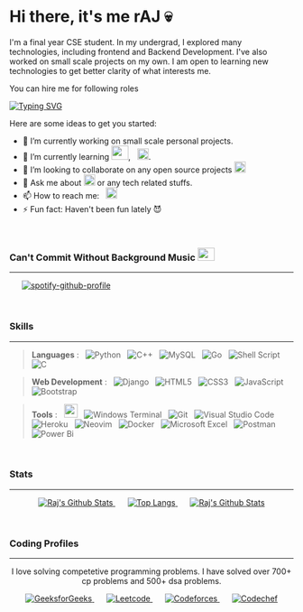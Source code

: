 # Hi there, it's me rAJ 💀 

I'm a final year CSE student. In my undergrad, I explored many technologies, including 
frontend and Backend Development. I've also worked on small scale projects on my own.
I am open to learning new technologies to get better clarity of what interests me.

You can hire me for following roles

 [![Typing SVG](https://readme-typing-svg.demolab.com?font=Fira+Code&weight=600&size=22&duration=3000&pause=800&color=741B35&vCenter=true&width=250&height=22&lines=Web+Developer;Backend+Developer;Data+analyst;Software+Developer)](https://git.io/typing-svg)


Here are some ideas to get you started:

- 🔭 I’m currently working on small scale personal projects.
- 🌱 I’m currently learning  <img height="25" width="30" src="https://cdn.simpleicons.org/go" />, &nbsp; <img height="20" width="20" src="https://cdn.simpleicons.org/django" />.
- 👯 I’m looking to collaborate on any open source projects <img height="20" width="20" src="https://unpkg.com/simple-icons@v8/icons/opensourceinitiative.svg" />
- 💬 Ask me about   <img height="20" width="20" src="https://cdn.simpleicons.org/python" /> or any tech related stuffs.
- 📫 How to reach me:  &nbsp; [<img height="20" width="20" src="https://cdn.simpleicons.org/linkedin" />](https://www.linkedin.com/in/raj-kumar-b09551219/) 
- ⚡ Fun fact: Haven't been fun lately 😈

<br />

### Can't Commit Without Background Music <img style="justify-content: center" height="23" width="30" src="https://cdn.simpleicons.org/spotify" />
---

 &ensp; &ensp;   [![spotify-github-profile](https://spotify-github-profile.vercel.app/api/view?uid=t7yrua42ez184xn7vm9cq79ah&cover_image=true&theme=default&show_offline=false&background_color=121212&interchange=true&bar_color=53b14f&bar_color_cover=true)](https://open.spotify.com/user/t7yrua42ez184xn7vm9cq79ah)

<br />

<!---

### Skills
---

> **Languages** : &nbsp; <img height="24" width="24" src="https://cdn.simpleicons.org/python" /> &nbsp; <img height="24" width="24" src="https://cdn.simpleicons.org/cplusplus" />  &nbsp; <img height="35" width="40" src="https://cdn.simpleicons.org/mysql" /> &nbsp; <img height="30" width="30" src="https://cdn.simpleicons.org/go" /> &nbsp; <img height="24" width="24" src="https://cdn.simpleicons.org/gnubash" />

> **Web Development** : &nbsp; <img height="24" width="24" src="https://cdn.simpleicons.org/django" /> &nbsp; <img height="24" width="24" src="https://cdn.simpleicons.org/html5" /> &nbsp; <img height="24" width="24" src="https://cdn.simpleicons.org/css3" /> &nbsp; <img height="24" width="24" src="https://cdn.simpleicons.org/javascript" /> &nbsp; <img height="24" width="24" src="https://cdn.simpleicons.org/bootstrap" />

> **Tools** : &nbsp; <img height="24" width="24" src="https://cdn.simpleicons.org/gnometerminal" /> &nbsp; <img height="24" width="24" src="https://cdn.simpleicons.org/git" /> &nbsp; <img height="24" width="24" src="https://cdn.simpleicons.org/visualstudiocode" /> &nbsp; <img height="24" width="24" src="https://cdn.simpleicons.org/heroku" /> &nbsp; <img height="24" width="24" src="https://cdn.simpleicons.org/nano" /> &nbsp; <img height="24" width="24" src="https://cdn.simpleicons.org/docker" /> &nbsp; <img height="24" width="24" src="https://cdn.simpleicons.org/microsoftexcel" /> &nbsp;

<br />

-->


### Skills
---

> **Languages** : &nbsp; ![Python](https://img.shields.io/badge/python-3670A0?style=for-the-badge&logo=python&logoColor=ffdd54)
 &nbsp; ![C++](https://img.shields.io/badge/c++-%2300599C.svg?style=for-the-badge&logo=c%2B%2B&logoColor=white)  &nbsp; ![MySQL](https://img.shields.io/badge/mysql-%2300f.svg?style=for-the-badge&logo=mysql&logoColor=white) &nbsp; ![Go](https://img.shields.io/badge/go-%2300ADD8.svg?style=for-the-badge&logo=go&logoColor=white) &nbsp; ![Shell Script](https://img.shields.io/badge/shell_script-%23121011.svg?style=for-the-badge&logo=gnu-bash&logoColor=white) &nbsp; ![C](https://img.shields.io/badge/c-%2300599C.svg?style=for-the-badge&logo=c&logoColor=white)

> **Web Development** : &nbsp; ![Django](https://img.shields.io/badge/django-%23092E20.svg?style=for-the-badge&logo=django&logoColor=white) &nbsp; ![HTML5](https://img.shields.io/badge/html5-%23E34F26.svg?style=for-the-badge&logo=html5&logoColor=white) &nbsp; ![CSS3](https://img.shields.io/badge/css3-%231572B6.svg?style=for-the-badge&logo=css3&logoColor=white) &nbsp; ![JavaScript](https://img.shields.io/badge/javascript-%23323330.svg?style=for-the-badge&logo=javascript&logoColor=%23F7DF1E) &nbsp; ![Bootstrap](https://img.shields.io/badge/bootstrap-%23563D7C.svg?style=for-the-badge&logo=bootstrap&logoColor=white)


> **Tools** : &nbsp; <img height="24" width="24" src="https://cdn.simpleicons.org/gnometerminal" /> &nbsp; ![Windows Terminal](https://img.shields.io/badge/Windows%20Terminal-%234D4D4D.svg?style=for-the-badge&logo=windows-terminal&logoColor=white) &nbsp; ![Git](https://img.shields.io/badge/git-%23F05033.svg?style=for-the-badge&logo=git&logoColor=white) &nbsp; ![Visual Studio Code](https://img.shields.io/badge/Visual%20Studio%20Code-0078d7.svg?style=for-the-badge&logo=visual-studio-code&logoColor=white) &nbsp; ![Heroku](https://img.shields.io/badge/heroku-%23430098.svg?style=for-the-badge&logo=heroku&logoColor=white) &nbsp; ![Neovim](https://img.shields.io/badge/NeoVim-%2357A143.svg?&style=for-the-badge&logo=neovim&logoColor=white) &nbsp; ![Docker](https://img.shields.io/badge/docker-%230db7ed.svg?style=for-the-badge&logo=docker&logoColor=white) &nbsp; ![Microsoft Excel](https://img.shields.io/badge/Microsoft_Excel-217346?style=for-the-badge&logo=microsoft-excel&logoColor=white) &nbsp; ![Postman](https://img.shields.io/badge/Postman-FF6C37?style=for-the-badge&logo=postman&logoColor=white) &nbsp; 
>![Power Bi](https://img.shields.io/badge/power_bi-F2C811?style=for-the-badge&logo=powerbi&logoColor=black)

<br />


### Stats
---

<p align="center">
  <a href="https://github.com/rAJ-1312/">
      <img src="https://github-readme-stats.vercel.app/api?username=rAJ-1312&show_icons=true&rank_icon=github" alt="Raj's Github Stats">
  </a>
  &ensp;
  &ensp;
  <a href="https://github.com/rAJ-1312/">
      <img src="https://github-readme-stats.vercel.app/api/top-langs/?username=rAJ-1312&layout=compact" alt="Top Langs">
  </a>
  &ensp;
  &ensp;
  <a href="https://github.com/rAJ-1312/">
      <img src="https://streak-stats.demolab.com/?user=rAJ-1312" alt="Raj's Github Stats">
  </a>
</p>


<br />


<!-- ### Some Repo
---


<p align="center">
  <a href="https://github.com/rAJ-1312/">
      <img src="https://github-readme-stats.vercel.app/api/pin/?username=rAJ-1312&repo=Chatbot-in-Python-NLTK" alt="Chatbot-in-Python-NLTK">
  </a>
 <a href="https://github.com/rAJ-1312/">
      <img src="https://github-readme-stats.vercel.app/api/pin/?username=rAJ-1312&repo=Portfolio" alt="Portfolio">
  </a>
 <a href="https://github.com/rAJ-1312/">
      <img src="https://github-readme-stats.vercel.app/api/pin/?username=rAJ-1312&repo=Django-Blog-Application" alt="Django-Blog-Application">
  </a>
</p>
 -->
 
 ### Coding Profiles
 ---
 
 <p align="center" >I love solving competetive programming problems. I have solved over 700+ cp problems and 500+ dsa problems. </p>

<p align="center">
    <a href="https://auth.geeksforgeeks.org/user/___r___a___j/">
      <img src="https://img.shields.io/badge/GeeksforGeeks-gray?style=for-the-badge&logo=geeksforgeeks&logoColor=35914c" alt="GeeksforGeeks">
    </a>
    &ensp;
    &ensp;
    <a href="https://leetcode.com/rj_raj/">
      <img src="https://img.shields.io/badge/LeetCode-000000?style=for-the-badge&logo=LeetCode&logoColor=#d16c06" alt="Leetcode">
    </a>
    &ensp;
    &ensp;
    <a href="https://codeforces.com/profile/___r___a___j">
      <img src="https://img.shields.io/badge/Codeforces-445f9d?style=for-the-badge&logo=Codeforces&logoColor=white" alt="Codeforces">
    </a>
    &ensp;
    &ensp;
    <a href="https://www.codechef.com/users/raj_12_dec_20">
      <img src="https://img.shields.io/badge/CodeChef-%23964B00.svg?style=for-the-badge&logo=CodeChef&logoColor=white" alt="Codechef">
    </a>
</p>


<!-- ![CodeChef](https://img.shields.io/badge/CodeChef-%23964B00.svg?style=for-the-badge&logo=CodeChef&logoColor=white) ![Codeforces](https://img.shields.io/badge/Codeforces-445f9d?style=for-the-badge&logo=Codeforces&logoColor=white) ![LeetCode](https://img.shields.io/badge/LeetCode-000000?style=for-the-badge&logo=LeetCode&logoColor=#d16c06) ![Hackerrank](https://img.shields.io/badge/-Hackerrank-2EC866?style=for-the-badge&logo=HackerRank&logoColor=white) ![GeeksForGeeks](https://img.shields.io/badge/GeeksforGeeks-gray?style=for-the-badge&logo=geeksforgeeks&logoColor=35914c) -->



<!---
**rAJ-1312/rAJ-1312** is a ✨ _special_ ✨ repository because its `README.md` (this file) appears on your GitHub profile.


-->
